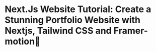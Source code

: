 # Next.Js Website Tutorial: Create a Stunning Portfolio Website with Nextjs, Tailwind CSS and Framer-motion🌟